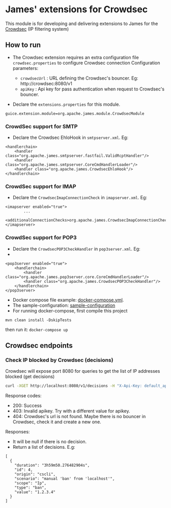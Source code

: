 # James' extensions for Crowdsec

This module is for developing and delivering extensions to James for the [Crowdsec](https://www.crowdsec.net/) (IP filtering system)

## How to run

- The Crowdsec extension requires an extra configuration file `crowdsec.properties` to configure Crowdsec connection
  Configuration parameters:
    - `crowdsecUrl` : URL defining the Crowdsec's bouncer. Eg: http://crowdsec:8080/v1
    - `apiKey` : Api key for pass authentication when request to Crowdsec's bouncer.

- Declare the `extensions.properties` for this module.

```
guice.extension.module=org.apache.james.module.CrowdsecModule
```

### CrowdSec support for SMTP
- Declare the Crowdsec EhloHook in `smtpserver.xml`. Eg:

```
<handlerchain>
    <handler class="org.apache.james.smtpserver.fastfail.ValidRcptHandler"/>
    <handler class="org.apache.james.smtpserver.CoreCmdHandlerLoader"/>
    <handler class="org.apache.james.CrowdsecEhloHook"/>
</handlerchain>
```

### CrowdSec support for IMAP
- Declare the `CrowdsecImapConnectionCheck` in `imapserver.xml`. Eg:

```
<imapserver enabled="true">
        ...
        <additionalConnectionChecks>org.apache.james.CrowdsecImapConnectionCheck</additionalConnectionChecks>
</imapserver>
```

### CrowdSec support for POP3
- Declare the `CrowdsecPOP3CheckHandler` in `pop3server.xml`. Eg:
- 
```
<pop3server enabled="true">
    <handlerchain>
        <handler class="org.apache.james.pop3server.core.CoreCmdHandlerLoader"/>
        <handler class="org.apache.james.CrowdsecPOP3CheckHandler"/>
    </handlerchain>
</pop3server>
```

- Docker compose file example: [docker-compose.yml](docker-compose.yml).
- The sample-configuration: [sample-configuration](sample-configuration)
- For running docker-compose, first compile this project

```
mvn clean install -DskipTests
```
then run it: `docker-compose up`

## Crowdsec endpoints

### Check IP blocked by Crowdsec (decisions)

Crowdsec will expose port 8080 for queries to get the list of IP addresses blocked (get decisions)

```bash
curl -XGET http://localhost:8080/v1/decisions -H "X-Api-Key: default_api_key" -H 'accept: application/json' | jq .
```

Response codes:
- 200: Success
- 403: Invalid apikey. Try with a different value for apikey.
- 404: Crowdsec's url is not found. Maybe there is no bouncer in Crowdsec, check it and create a new one.

Responses:
- It will be null if there is no decision.
- Return a list of decisions. E.g:
```
[
  {
    "duration": "3h59m50.276482904s",
    "id": 4,
    "origin": "cscli",
    "scenario": "manual 'ban' from 'localhost'",
    "scope": "Ip",
    "type": "ban",
    "value": "1.2.3.4"
  }
]
```